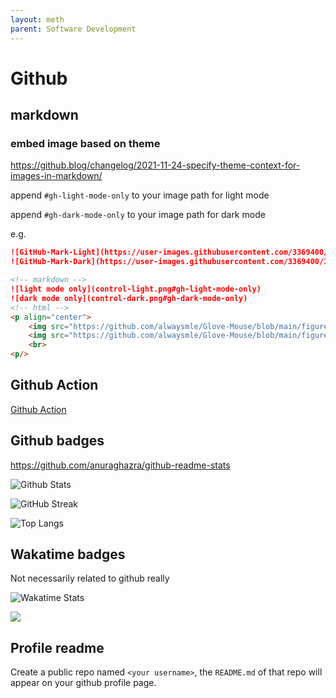 ```yaml
---
layout: meth
parent: Software Development
---
```


# Github

## markdown

### embed image based on theme

<https://github.blog/changelog/2021-11-24-specify-theme-context-for-images-in-markdown/>  

append `#gh-light-mode-only` to your image path for light mode  

append `#gh-dark-mode-only` to your image path for dark mode  

e.g.  

```markdown
![GitHub-Mark-Light](https://user-images.githubusercontent.com/3369400/139447912-e0f43f33-6d9f-45f8-be46-2df5bbc91289.png#gh-dark-mode-only)
![GitHub-Mark-Dark](https://user-images.githubusercontent.com/3369400/139448065-39a229ba-4b06-434b-bc67-616e2ed80c8f.png#gh-light-mode-only)
```

```markdown
<!-- markdown -->
![light mode only](control-light.png#gh-light-mode-only)
![dark mode only](control-dark.png#gh-dark-mode-only)
<!-- html -->
<p align="center">
    <img src="https://github.com/alwaysmle/Glove-Mouse/blob/main/figure/control-light.png#gh-light-mode-only" width="600">
    <img src="https://github.com/alwaysmle/Glove-Mouse/blob/main/figure/control-dark.png#gh-dark-mode-only" width="600">
    <br>
<p/> 
```

## Github Action

[Github Action](Github%20Action)

## Github badges

<https://github.com/anuraghazra/github-readme-stats>

![Github Stats](https://github-readme-stats.vercel.app/api?username=dlccyes&theme=radical)

![GitHub Streak](http://github-readme-streak-stats.herokuapp.com?user=dlccyes)

![Top Langs](https://github-readme-stats.vercel.app/api/top-langs/?username=dlccyes&layout=compact)

## Wakatime badges

Not necessarily related to github really

![Wakatime Stats](https://github-readme-stats.vercel.app/api/wakatime?username=dlccyes)

![](https://wakatime.com/share/@dlccyes/6a0c674f-734a-40fc-8307-1f44a59604a6.svg)

## Profile readme

Create a public repo named `<your username>`, the `README.md` of that repo will appear on your github profile page.